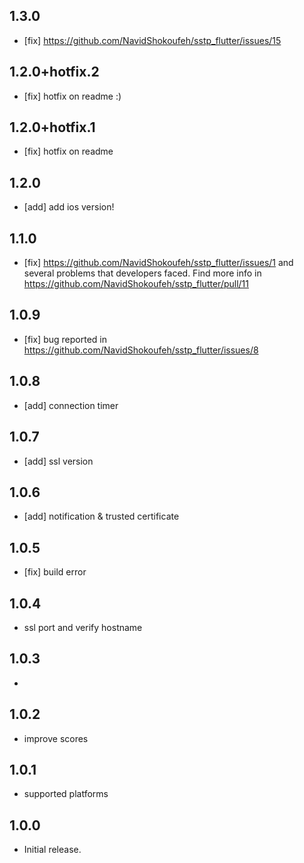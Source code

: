 ## 1.3.0
* [fix] https://github.com/NavidShokoufeh/sstp_flutter/issues/15

## 1.2.0+hotfix.2
* [fix] hotfix on readme :)

## 1.2.0+hotfix.1
* [fix] hotfix on readme

## 1.2.0
* [add] add ios version!

## 1.1.0
* [fix] https://github.com/NavidShokoufeh/sstp_flutter/issues/1 and several problems that developers faced. Find more info in https://github.com/NavidShokoufeh/sstp_flutter/pull/11

## 1.0.9
* [fix] bug reported in https://github.com/NavidShokoufeh/sstp_flutter/issues/8 

## 1.0.8
* [add] connection timer

## 1.0.7
* [add] ssl version

## 1.0.6
* [add] notification & trusted certificate

## 1.0.5
* [fix] build error

## 1.0.4
* ssl port and verify hostname

## 1.0.3

* 

## 1.0.2

* improve scores


## 1.0.1

* supported platforms

## 1.0.0

* Initial release.